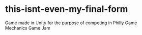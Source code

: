 # this-isnt-even-my-final-form
Game made in Unity for the purpose of competing in Philly Game Mechanics Game Jam
